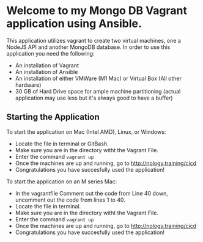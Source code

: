 # Welcome to my Mongo DB Vagrant application using Ansible.

This application utilizes vagrant to create two virtual machines, one a NodeJS API and another MongoDB database.
In order to use this application you need the following:
- An installation of Vagrant
- An installation of Ansible
- An installation of either VMWare (M1 Mac) or Virtual Box (All other hardware)
- 30 GB of Hard Drive space for ample machine partitioning (actual application may use less but it's always good to have a buffer)

## Starting the Application
To start the application on Mac (Intel AMD), Linux, or Windows:
- Locate the file in terminal or GitBash.
- Make sure you are in the directory witht the Vagrant File.
- Enter the command ` vagrant up `
- Once the machines are up and running, go to http://nology.training/cicd
- Congratulations you have succesfully used the application!

To start the application on an M series Mac: 
- In the vagrantfile Comment out the code from Line 40 down, uncomment out the code from lines 1 to 40.
- Locate the file in terminal.
- Make sure you are in the directory witht the Vagrant File.
- Enter the command ` vagrant up `
- Once the machines are up and running, go to http://nology.training/cicd
- Congratulations you have succesfully used the application!
